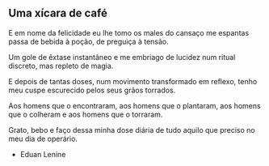 ## Uma xícara de café

E em nome da felicidade eu lhe tomo
os males do cansaço me espantas
passa de bebida à poção,
de preguiça à tensão.

Um gole de êxtase instantâneo
e me embriago de lucidez
num ritual discreto,
mas repleto de magia.

E depois de tantas doses,
num movimento transformado em reflexo,
tenho meu cuspe escurecido
pelos seus grãos torrados.

Aos homens que o encontraram,
aos homens que o plantaram,
aos homens que o colheram e
aos homens que o torraram.

Grato, bebo e faço dessa
minha dose diária
de tudo aquilo que preciso
no meu dia de operário.

- Eduan Lenine